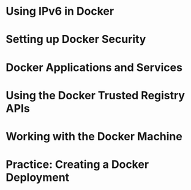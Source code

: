 # Using IPv6 in Docker

# Setting up Docker Security

# Docker Applications and Services

# Using the Docker Trusted Registry APIs

# Working with the Docker Machine

# Practice: Creating a Docker Deployment
